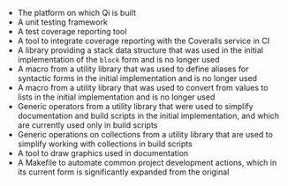 * The platform on which Qi is built
* A unit testing framework
* A test coverage reporting tool
* A tool to integrate coverage reporting with the Coveralls service in CI
* A library providing a stack data structure that was used in the initial implementation of the `block` form and is no longer used
* A macro from a utility library that was used to define aliases for syntactic forms in the initial implementation and is no longer used
* A macro from a utility library that was used to convert from values to lists in the initial implementation and is no longer used
* Generic operators from a utility library that were used to simplify documentation and build scripts in the initial implementation, and which are currently used only in build scripts
* Generic operations on collections from a utility library that are used to simplify working with collections in build scripts
* A tool to draw graphics used in documentation
* A Makefile to automate common project development actions, which in its current form is significantly expanded from the original
